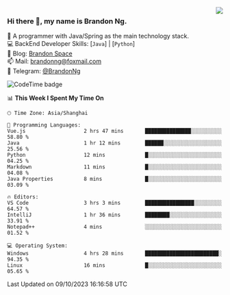 <img  align="right" src="https://github-readme-stats-brandon0824.vercel.app/api/top-langs/?username=brandon0824&layout=compact">

### Hi there 👋, my name is Brandon Ng.

🌱 A programmer with Java/Spring as the main technology stack.  
💻 BackEnd Developer Skills: [`Java`] | [`Python`]  
📝 Blog: [Brandon Space](https://brandonng.tech)  
📫 Mail: brandonng@foxmail.com  
📰 Telegram: [@BrandonNg](https://t.me/BrandonNg24)  

![CodeTime badge](https://img.shields.io/endpoint?style=flat-square&url=https%3A%2F%2Fapi.codetime.dev%2Fshield%3Fid%3D128%26project%3D%26in%3D604800000)

<!--START_SECTION:waka-->
📊 **This Week I Spent My Time On** 

```text
🕑︎ Time Zone: Asia/Shanghai

💬 Programming Languages: 
Vue.js                   2 hrs 47 mins       ███████████████░░░░░░░░░░   58.80 % 
Java                     1 hr 12 mins        ██████░░░░░░░░░░░░░░░░░░░   25.56 % 
Python                   12 mins             █░░░░░░░░░░░░░░░░░░░░░░░░   04.25 % 
Markdown                 11 mins             █░░░░░░░░░░░░░░░░░░░░░░░░   04.08 % 
Java Properties          8 mins              █░░░░░░░░░░░░░░░░░░░░░░░░   03.09 % 

🔥 Editors: 
VS Code                  3 hrs 3 mins        ████████████████░░░░░░░░░   64.57 % 
IntelliJ                 1 hr 36 mins        ████████░░░░░░░░░░░░░░░░░   33.91 % 
Notepad++                4 mins              ░░░░░░░░░░░░░░░░░░░░░░░░░   01.52 % 

💻 Operating System: 
Windows                  4 hrs 28 mins       ████████████████████████░   94.35 % 
Linux                    16 mins             █░░░░░░░░░░░░░░░░░░░░░░░░   05.65 % 
```


 Last Updated on 09/10/2023 16:16:58 UTC
<!--END_SECTION:waka-->
